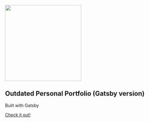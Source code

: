 <img src=".src/images/alex.png" width="250">

## Outdated Personal Portfolio (Gatsby version)

Built with Gatsby

[Check it out!](https://alexandersantiago.com)
